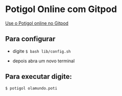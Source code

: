 # Potigol Online com Gitpod

[Use o Potigol online no Gitpod](https://gitpod.io/#https://gitpod.io/#https://github.com/potigol/gitpod/blob/master/README.md)

## Para configurar

 - digite <code>$ bash lib/config.sh</code>

 - depois abra um novo terminal

## Para executar digite:

<code>$ potigol olamundo.poti</code>

